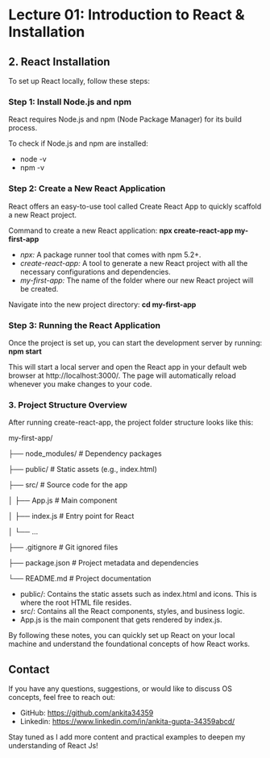 # Lecture 01: Introduction to React & Installation

## 2. React Installation

To set up React locally, follow these steps:

### Step 1: Install Node.js and npm
React requires Node.js and npm (Node Package Manager) for its build process.

To check if Node.js and npm are installed:
- node -v
- npm -v

### Step 2: Create a New React Application
React offers an easy-to-use tool called Create React App to quickly scaffold a new React project.

Command to create a new React application:
**npx create-react-app my-first-app**

- *npx:* A package runner tool that comes with npm 5.2+.
- *create-react-app:* A tool to generate a new React project with all the necessary configurations and dependencies.
- *my-first-app:* The name of the folder where our new React project will be created.

Navigate into the new project directory:
**cd my-first-app**

### Step 3: Running the React Application

Once the project is set up, you can start the development server by running:
**npm start**

This will start a local server and open the React app in your default web browser at http://localhost:3000/. The page will automatically reload whenever you make changes to your code.

### 3. Project Structure Overview

After running create-react-app, the project folder structure looks like this:

my-first-app/

├── node_modules/          # Dependency packages

├── public/                # Static assets (e.g., index.html)

├── src/                   # Source code for the app

│   ├── App.js             # Main component

│   ├── index.js           # Entry point for React

│   └── ...

├── .gitignore             # Git ignored files

├── package.json           # Project metadata and dependencies

└── README.md              # Project documentation

- public/: Contains the static assets such as index.html and icons. This is where the root HTML file resides.
- src/: Contains all the React components, styles, and business logic.
- App.js is the main component that gets rendered by index.js.

By following these notes, you can quickly set up React on your local machine and understand the foundational concepts of how React works.

## Contact
If you have any questions, suggestions, or would like to discuss OS concepts, feel free to reach out:

- GitHub: https://github.com/ankita34359
- Linkedin: https://www.linkedin.com/in/ankita-gupta-34359abcd/
  
Stay tuned as I add more content and practical examples to deepen my understanding of React Js! 
